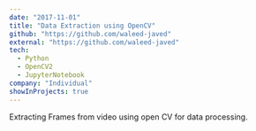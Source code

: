 ```yaml
---
date: "2017-11-01"
title: "Data Extraction using OpenCV"
github: "https://github.com/waleed-javed"
external: "https://github.com/waleed-javed"
tech:
  - Python
  - OpenCV2
  - JupyterNotebook
company: "Individual"
showInProjects: true
---
```


Extracting Frames from video using open CV for data processing.
